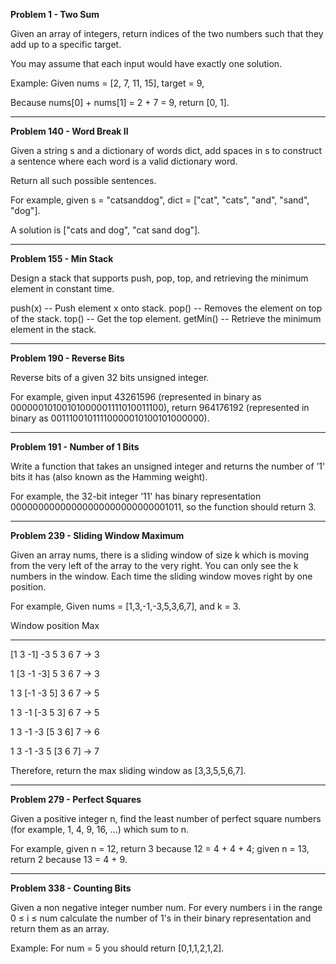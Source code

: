 **Problem 1 - Two Sum**

Given an array of integers, return indices of the two numbers such that they add up to a specific target.

You may assume that each input would have exactly one solution.

Example:
Given nums = [2, 7, 11, 15], target = 9,

Because nums[0] + nums[1] = 2 + 7 = 9,
return [0, 1].

----------------------------------------------------------------------------------------------------------------

**Problem 140 - Word Break II**

Given a string s and a dictionary of words dict, add spaces in s to construct a sentence where each word is a valid dictionary word.

Return all such possible sentences.

For example, given
s = "catsanddog",
dict = ["cat", "cats", "and", "sand", "dog"].

A solution is ["cats and dog", "cat sand dog"].

----------------------------------------------------------------------------------------------------------------

**Problem 155 - Min Stack**

Design a stack that supports push, pop, top, and retrieving the minimum element in constant time.

push(x) -- Push element x onto stack.
pop() -- Removes the element on top of the stack.
top() -- Get the top element.
getMin() -- Retrieve the minimum element in the stack.

----------------------------------------------------------------------------------------------------------------

**Problem 190 - Reverse Bits**

Reverse bits of a given 32 bits unsigned integer.

For example, given input 43261596 (represented in binary as 00000010100101000001111010011100), return 964176192 (represented in binary as 00111001011110000010100101000000).

----------------------------------------------------------------------------------------------------------------

**Problem 191 - Number of 1 Bits**

Write a function that takes an unsigned integer and returns the number of ’1' bits it has (also known as the Hamming weight).

For example, the 32-bit integer ’11' has binary representation 00000000000000000000000000001011, so the function should return 3.

----------------------------------------------------------------------------------------------------------------

**Problem 239 - Sliding Window Maximum**

Given an array nums, there is a sliding window of size k which is moving from the very left of the array to the very right. You can only see the k numbers in the window. Each time the sliding window moves right by one position.

For example,
Given nums = [1,3,-1,-3,5,3,6,7], and k = 3.

Window position                    		Max
---------------                   		-----

[1  3  -1] -3  5  3  6  7           	-> 3

 1 [3  -1  -3] 5  3  6  7           	-> 3

 1  3 [-1  -3  5] 3  6  7           	-> 5

 1  3  -1 [-3  5  3] 6  7           	-> 5

 1  3  -1  -3 [5  3  6] 7           	-> 6

 1  3  -1  -3  5 [3  6  7]          	-> 7

Therefore, return the max sliding window as [3,3,5,5,6,7].

----------------------------------------------------------------------------------------------------------------

**Problem 279 - Perfect Squares**

Given a positive integer n, find the least number of perfect square numbers (for example, 1, 4, 9, 16, ...) which sum to n.

For example, given n = 12, return 3 because 12 = 4 + 4 + 4; given n = 13, return 2 because 13 = 4 + 9.

----------------------------------------------------------------------------------------------------------------

**Problem 338 - Counting Bits**

Given a non negative integer number num. For every numbers i in the range 0 ≤ i ≤ num calculate the number of 1's in their binary representation and return them as an array.

Example:
For num = 5 you should return [0,1,1,2,1,2].